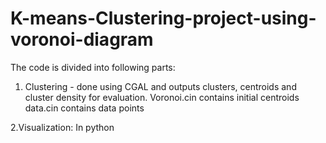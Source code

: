 K-means-Clustering-project-using-voronoi-diagram
================================================
The code is divided into following parts:
1. Clustering - done using CGAL and outputs clusters, centroids and cluster density for evaluation.
Voronoi.cin contains initial centroids
data.cin contains data points

2.Visualization: In python

